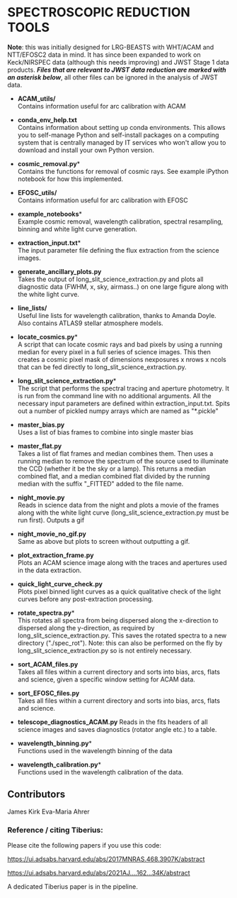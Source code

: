 # SPECTROSCOPIC REDUCTION TOOLS

**Note**: this was initially designed for LRG-BEASTS with WHT/ACAM and NTT/EFOSC2 data in mind. It has since been expanded to work on Keck/NIRSPEC data (although this needs improving) and JWST Stage 1 data products. ***Files that are relevant to JWST data reduction are marked with an asterisk below***, all other files can be ignored in the analysis of JWST data.

- **ACAM_utils/** \
Contains information useful for arc calibration with ACAM

- **conda_env_help.txt** \
Contains information about setting up conda environments. This allows you to self-manage Python and self-install packages on a computing system that is centrally managed by IT services who won't allow you to download and install your own Python version.

- **cosmic_removal.py*** \
Contains the functions for removal of cosmic rays. See example iPython notebook for how this implemented.

- **EFOSC_utils/** \
Contains information useful for arc calibration with EFOSC

- **example_notebooks***\
Example cosmic removal, wavelength calibration, spectral resampling, binning and white light curve generation.

- **extraction_input.txt*** \
The input parameter file defining the flux extraction from the science images.

- **generate_ancillary_plots.py** \
Takes the output of long_slit_science_extraction.py and plots all diagnostic data (FWHM, x, sky, airmass..) on one large figure along with the white light curve.

- **line_lists/**\
Useful line lists for wavelength calibration, thanks to Amanda Doyle. Also contains ATLAS9 stellar atmosphere models.

- **locate_cosmics.py*** \
A script that can locate cosmic rays and bad pixels by using a running median for every pixel in a full series of science images. This then creates a cosmic pixel mask of dimensions nexposures x nrows x ncols that can be fed directly to long_slit_science_extraction.py.

- **long_slit_science_extraction.py*** \
The script that performs the spectral tracing and aperture photometry. It is run from the command line with no additional arguments.
All the necessary input parameters are defined within extraction_input.txt. Spits out a number of pickled numpy arrays which are named as "*.pickle"

- **master_bias.py** \
Uses a list of bias frames to combine into single master bias

- **master_flat.py** \
Takes a list of flat frames and median combines them. Then uses a running median to remove the spectrum of the source used to illuminate the CCD (whether it be the sky or a lamp).
This returns a median combined flat, and a median combined flat divided by the running median with the suffix "_FITTED" added to the file name.

- **night_movie.py** \
Reads in science data from the night and plots a movie of the frames along with the white light curve (long_slit_science_extraction.py must be run first). Outputs a gif

- **night_movie_no_gif.py** \
Same as above but plots to screen without outputting a gif.

- **plot_extraction_frame.py** \
Plots an ACAM science image along with the traces and apertures used in the data extraction.

- **quick_light_curve_check.py** \
Plots pixel binned light curves as a quick qualitative check of the light curves before any post-extraction processing.

- **rotate_spectra.py*** \
This rotates all spectra from being dispersed along the x-direction to dispersed along the y-direction, as required by long_slit_science_extraction.py. This saves the rotated spectra to a new directory ("./spec_rot"). Note: this can also be performed on the fly by
long_slit_science_extraction.py so is not entirely necessary.

- **sort_ACAM_files.py** \
Takes all files within a current directory and sorts into bias, arcs, flats and science, given a specific
window setting for ACAM data.

- **sort_EFOSC_files.py** \
Takes all files within a current directory and sorts into bias, arcs, flats and science.

- **telescope_diagnostics_ACAM.py**
Reads in the fits headers of all science images and saves diagnostics (rotator angle etc.) to a table.

- **wavelength_binning.py*** \
Functions used in the wavelength binning of the data

- **wavelength_calibration.py*** \
Functions used in the wavelength calibration of the data.

## Contributors

James Kirk
Eva-Maria Ahrer

### Reference / citing Tiberius:

Please cite the following papers if you use this code: <br>

https://ui.adsabs.harvard.edu/abs/2017MNRAS.468.3907K/abstract <br>

https://ui.adsabs.harvard.edu/abs/2021AJ....162...34K/abstract <br>

A dedicated Tiberius paper is in the pipeline.
